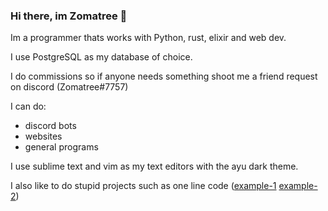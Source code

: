 ### Hi there, im Zomatree 👋

Im a programmer thats works with Python, rust, elixir and web dev.

I use PostgreSQL as my database of choice.

I do commissions so if anyone needs something shoot me a friend request on discord (Zomatree#7757)

I can do:
  - discord bots
  - websites
  - general programs
  
I use sublime text and vim as my text editors with the ayu dark theme.

I also like to do stupid projects such as one line code ([example-1](https://gist.githubusercontent.com/zomatree/7ea0fc5720b50a54495a0a2e92a64729/raw/623543e8ba89f7df586d174d9d48cb9a08052467/oneline.py) [example-2](https://gist.github.com/zomatree/48ca16273749c3e9fd7a1ac7e6365f59))
